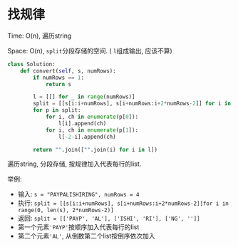 # 找规律

Time: O(n), 遍历string

Space: O(n), `split`分段存储的空间. ( `l`组成输出, 应该不算)

```python
class Solution:
    def convert(self, s, numRows):
        if numRows == 1:
            return s

        l = [[] for _ in range(numRows)]
        split = [[s[i:i+numRows], s[i+numRows:i+2*numRows-2]] for i in range(0, len(s), 2*numRows-2)]
        for p in split:
            for i, ch in enumerate(p[0]):
                l[i].append(ch)
            for i, ch in enumerate(p[1]):
                l[-2-i].append(ch)

        return "".join(["".join(i) for i in l])
```

遍历string, 分段存储, 按规律加入代表每行的list.

举例: 

-   输入: `s = "PAYPALISHIRING", numRows = 4`
-   执行: `split = [[s[i:i+numRows], s[i+numRows:i+2*numRows-2]]for i in range(0, len(s), 2*numRows-2)]`
-   返回: `split = [['PAYP', 'AL'], ['ISHI', 'RI'], ['NG', '']]`
-   第一个元素`'PAYP'`按顺序加入代表每行的list
-   第二个元素`'AL'`, 从倒数第二个list按倒序依次加入